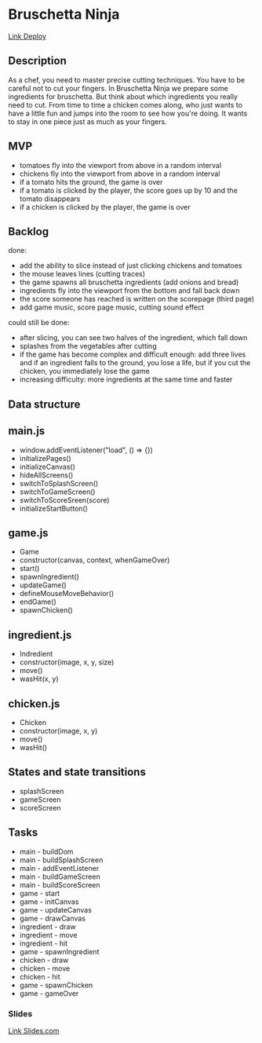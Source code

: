 # Bruschetta Ninja
[Link Deploy](https://joanneseiler.github.io/bruschetta-ninja/)

## Description
As a chef, you need to master precise cutting techniques. You have to be careful not to cut your fingers. In Bruschetta Ninja we prepare some ingredients for bruschetta. But think about which ingredients you really need to cut. From time to time a chicken comes along, who just wants to have a little fun and jumps into the room to see how you're doing. It wants to stay in one piece just as much as your fingers.

## MVP
- tomatoes fly into the viewport from above in a random interval
- chickens fly into the viewport from above in a random interval
- if a tomato hits the ground, the game is over
- if a tomato is clicked by the player, the score goes up by 10 and the tomato disappears
- if a chicken is clicked by the player, the game is over

## Backlog
done:
- add the ability to slice instead of just clicking chickens and tomatoes 
- the mouse leaves lines (cutting traces)
- the game spawns all bruschetta ingredients (add onions and bread)
- ingredients fly into the viewport from the bottom and fall back down
- the score someone has reached is written on the scorepage (third page)
- add game music, score page music, cutting sound effect

could still be done:
- after slicing, you can see two halves of the ingredient, which fall down
- splashes from the vegetables after cutting
- if the game has become complex and difficult enough: add three lives and if an ingredient falls to the ground, you lose a life, but if you cut the chicken, you immediately lose the game
- increasing difficulty: more ingredients at the same time and faster

## Data structure

## main.js
- window.addEventListener("load", () => {})
- initializePages()
- initializeCanvas()
- hideAllScreens()
- switchToSplashScreen()
- switchToGameScreen()
- switchToScoreSreen(score)
- initializeStartButton()

## game.js
- Game
- constructor(canvas, context, whenGameOver)
- start()
- spawnIngredient()
- updateGame()
- defineMouseMoveBehavior()
- endGame()
- spawnChicken()

## ingredient.js
- Indredient
- constructor(image, x, y, size)
- move()
- wasHit(x, y)

## chicken.js
- Chicken
- constructor(image, x, y)
- move()
- wasHit()

## States and state transitions

- splashScreen
- gameScreen
- scoreScreen

## Tasks
- main - buildDom
- main - buildSplashScreen
- main - addEventListener
- main - buildGameScreen
- main - buildScoreScreen
- game - start
- game - initCanvas
- game - updateCanvas
- game - drawCanvas
- ingredient - draw
- ingredient - move
- ingredient - hit
- game - spawnIngredient
- chicken - draw
- chicken - move
- chicken - hit
- game - spawnChicken
- game - gameOver

### Slides
[Link Slides.com](https://docs.google.com/presentation/d/1lgzXPNpu6NI_sc5YJA0Xa2z_EoPnj-5TGUBP8krlM7M/edit?usp=sharing)